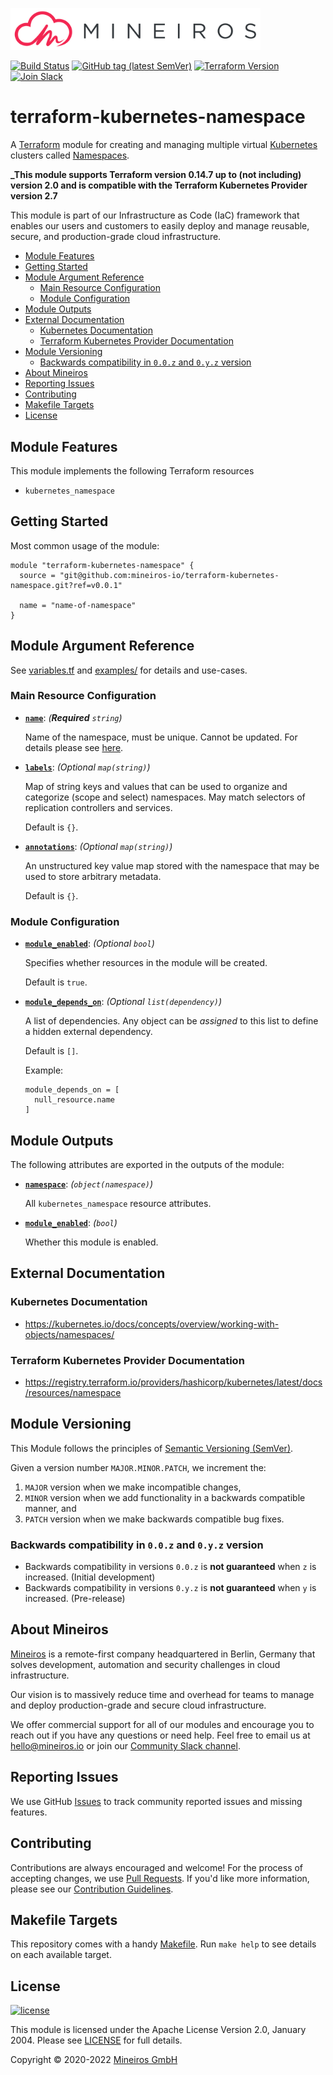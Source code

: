 [<img src="https://raw.githubusercontent.com/mineiros-io/brand/3bffd30e8bdbbde32c143e2650b2faa55f1df3ea/mineiros-primary-logo.svg" width="400"/>](https://mineiros.io/?ref=terraform-kubernetes-namespace)

[![Build Status](https://github.com/mineiros-io/terraform-kubernetes-namespace/workflows/Tests/badge.svg)](https://github.com/mineiros-io/terraform-kubernetes-namespace/actions)
[![GitHub tag (latest SemVer)](https://img.shields.io/github/v/tag/mineiros-io/terraform-kubernetes-namespace.svg?label=latest&sort=semver)](https://github.com/mineiros-io/terraform-kubernetes-namespace/releases)
[![Terraform Version](https://img.shields.io/badge/terraform-0.14.7+%20|%202-623CE4.svg?logo=terraform)](https://github.com/hashicorp/terraform/releases)
[![Join Slack](https://img.shields.io/badge/slack-@mineiros--community-f32752.svg?logo=slack)](https://mineiros.io/slack)

# terraform-kubernetes-namespace

A [Terraform] module for creating and managing multiple virtual
[Kubernetes](https://kubernetes.io/) clusters called [Namespaces](https://kubernetes.io/docs/concepts/overview/working-with-objects/namespaces/).

**_This module supports Terraform version 0.14.7 up to (not including) version 2.0
and is compatible with the Terraform Kubernetes Provider version 2.7**

This module is part of our Infrastructure as Code (IaC) framework
that enables our users and customers to easily deploy and manage reusable,
secure, and production-grade cloud infrastructure.


- [Module Features](#module-features)
- [Getting Started](#getting-started)
- [Module Argument Reference](#module-argument-reference)
  - [Main Resource Configuration](#main-resource-configuration)
  - [Module Configuration](#module-configuration)
- [Module Outputs](#module-outputs)
- [External Documentation](#external-documentation)
  - [Kubernetes Documentation](#kubernetes-documentation)
  - [Terraform Kubernetes Provider Documentation](#terraform-kubernetes-provider-documentation)
- [Module Versioning](#module-versioning)
  - [Backwards compatibility in `0.0.z` and `0.y.z` version](#backwards-compatibility-in-00z-and-0yz-version)
- [About Mineiros](#about-mineiros)
- [Reporting Issues](#reporting-issues)
- [Contributing](#contributing)
- [Makefile Targets](#makefile-targets)
- [License](#license)

## Module Features

This module implements the following Terraform resources

- `kubernetes_namespace`

## Getting Started

Most common usage of the module:

```hcl
module "terraform-kubernetes-namespace" {
  source = "git@github.com:mineiros-io/terraform-kubernetes-namespace.git?ref=v0.0.1"

  name = "name-of-namespace"
}
```

## Module Argument Reference

See [variables.tf] and [examples/] for details and use-cases.

### Main Resource Configuration

- [**`name`**](#var-name): *(**Required** `string`)*<a name="var-name"></a>

  Name of the namespace, must be unique. Cannot be updated. For details
  please see [here](https://kubernetes.io/docs/concepts/overview/working-with-objects/names/#names).

- [**`labels`**](#var-labels): *(Optional `map(string)`)*<a name="var-labels"></a>

  Map of string keys and values that can be used to organize and
  categorize (scope and select) namespaces. May match selectors of
  replication controllers and services.

  Default is `{}`.

- [**`annotations`**](#var-annotations): *(Optional `map(string)`)*<a name="var-annotations"></a>

  An unstructured key value map stored with the namespace that may be
  used to store arbitrary metadata.

  Default is `{}`.

### Module Configuration

- [**`module_enabled`**](#var-module_enabled): *(Optional `bool`)*<a name="var-module_enabled"></a>

  Specifies whether resources in the module will be created.

  Default is `true`.

- [**`module_depends_on`**](#var-module_depends_on): *(Optional `list(dependency)`)*<a name="var-module_depends_on"></a>

  A list of dependencies.
  Any object can be _assigned_ to this list to define a hidden external dependency.

  Default is `[]`.

  Example:

  ```hcl
  module_depends_on = [
    null_resource.name
  ]
  ```

## Module Outputs

The following attributes are exported in the outputs of the module:

- [**`namespace`**](#output-namespace): *(`object(namespace)`)*<a name="output-namespace"></a>

  All `kubernetes_namespace` resource attributes.

- [**`module_enabled`**](#output-module_enabled): *(`bool`)*<a name="output-module_enabled"></a>

  Whether this module is enabled.

## External Documentation

### Kubernetes Documentation

- https://kubernetes.io/docs/concepts/overview/working-with-objects/namespaces/

### Terraform Kubernetes Provider Documentation

- https://registry.terraform.io/providers/hashicorp/kubernetes/latest/docs/resources/namespace

## Module Versioning

This Module follows the principles of [Semantic Versioning (SemVer)].

Given a version number `MAJOR.MINOR.PATCH`, we increment the:

1. `MAJOR` version when we make incompatible changes,
2. `MINOR` version when we add functionality in a backwards compatible manner, and
3. `PATCH` version when we make backwards compatible bug fixes.

### Backwards compatibility in `0.0.z` and `0.y.z` version

- Backwards compatibility in versions `0.0.z` is **not guaranteed** when `z` is increased. (Initial development)
- Backwards compatibility in versions `0.y.z` is **not guaranteed** when `y` is increased. (Pre-release)

## About Mineiros

[Mineiros][homepage] is a remote-first company headquartered in Berlin, Germany
that solves development, automation and security challenges in cloud infrastructure.

Our vision is to massively reduce time and overhead for teams to manage and
deploy production-grade and secure cloud infrastructure.

We offer commercial support for all of our modules and encourage you to reach out
if you have any questions or need help. Feel free to email us at [hello@mineiros.io] or join our
[Community Slack channel][slack].

## Reporting Issues

We use GitHub [Issues] to track community reported issues and missing features.

## Contributing

Contributions are always encouraged and welcome! For the process of accepting changes, we use
[Pull Requests]. If you'd like more information, please see our [Contribution Guidelines].

## Makefile Targets

This repository comes with a handy [Makefile].
Run `make help` to see details on each available target.

## License

[![license][badge-license]][apache20]

This module is licensed under the Apache License Version 2.0, January 2004.
Please see [LICENSE] for full details.

Copyright &copy; 2020-2022 [Mineiros GmbH][homepage]


<!-- References -->

[homepage]: https://mineiros.io/?ref=terraform-kubernetes-namespace
[hello@mineiros.io]: mailto:hello@mineiros.io
[badge-license]: https://img.shields.io/badge/license-Apache%202.0-brightgreen.svg
[releases-terraform]: https://github.com/hashicorp/terraform/releases
[releases-aws-provider]: https://github.com/terraform-providers/terraform-provider-aws/releases
[apache20]: https://opensource.org/licenses/Apache-2.0
[slack]: https://mineiros.io/slack
[terraform]: https://www.terraform.io
[aws]: https://aws.amazon.com/
[semantic versioning (semver)]: https://semver.org/
[variables.tf]: https://github.com/mineiros-io/terraform-kubernetes-namespace/blob/main/variables.tf
[examples/]: https://github.com/mineiros-io/terraform-kubernetes-namespace/blob/main/examples
[issues]: https://github.com/mineiros-io/terraform-kubernetes-namespace/issues
[license]: https://github.com/mineiros-io/terraform-kubernetes-namespace/blob/main/LICENSE
[makefile]: https://github.com/mineiros-io/terraform-kubernetes-namespace/blob/main/Makefile
[pull requests]: https://github.com/mineiros-io/terraform-kubernetes-namespace/pulls
[contribution guidelines]: https://github.com/mineiros-io/terraform-kubernetes-namespace/blob/main/CONTRIBUTING.md
